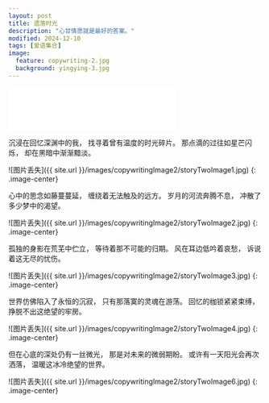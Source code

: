 ```yaml
---
layout: post
title: 遗落时光
description: "心甘情愿就是最好的答案。"
modified: 2024-12-10
tags: [爱语集合]
image:
  feature: copywriting-2.jpg
  background: yingying-3.jpg
---
```


<iframe frameborder="no" border="0" marginwidth="0" marginheight="0" width=330 height=86 src="//music.163.com/outchain/player?type=2&id=276294&auto=1&height=66"></iframe>

沉浸在回忆深渊中的我，
找寻着曾有温度的时光碎片。
那点滴的过往如星芒闪烁，
却在黑暗中渐渐黯淡。

![图片丢失]({{ site.url }}/images/copywritingImage2/storyTwoImage1.jpg)
{: .image-center}

心中的思念如藤蔓蔓延，
缠绕着无法触及的远方。
岁月的河流奔腾不息，
冲散了多少梦中的渴望。

![图片丢失]({{ site.url }}/images/copywritingImage2/storyTwoImage2.jpg)
{: .image-center}

孤独的身影在荒芜中伫立，
等待着那不可能的归期。
风在耳边低吟着哀愁，
诉说着这无尽的忧伤。

![图片丢失]({{ site.url }}/images/copywritingImage2/storyTwoImage3.jpg)
{: .image-center}

世界仿佛陷入了永恒的沉寂，
只有那落寞的灵魂在游荡。
回忆的枷锁紧紧束缚，
挣脱不出这绝望的牢房。

![图片丢失]({{ site.url }}/images/copywritingImage2/storyTwoImage4.jpg)
{: .image-center}

但在心底的深处仍有一丝微光，
那是对未来的微弱期盼。
或许有一天阳光会再次洒落，
温暖这冰冷绝望的世界。

![图片丢失]({{ site.url }}/images/copywritingImage2/storyTwoImage6.jpg)
{: .image-center}